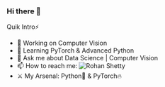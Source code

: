 ### Hi there 👋

Quik Intro:zap:

- 🔭 Working on Computer Vision
- 🌱 Learning PyTorch & Advanced Python
- 💬 Ask me about Data Science | Computer Vision
- 📫 How to reach me: ![Rohan Shetty](https://www.linkedin.com/in/rohan-shetty641/)
- :crossed_swords: My Arsenal: Python:snake: & PyTorch:fire:


